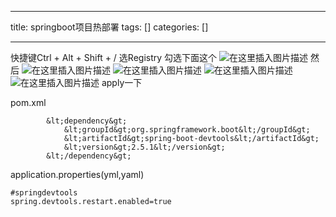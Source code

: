 
--- 
title:  springboot项目热部署 
tags: []
categories: [] 

---
快捷键Ctrl + Alt + Shift + / 选Registry 勾选下面这个 <img src="https://img-blog.csdnimg.cn/5079471a8c9a4436b2cbf1846688e1a5.png" alt="在这里插入图片描述"> 然后 <img src="https://img-blog.csdnimg.cn/f23f8351c832456c8a85f7f1884c8bee.png" alt="在这里插入图片描述"> <img src="https://img-blog.csdnimg.cn/884a726385134b8cbd29a2814bf0e30a.png" alt="在这里插入图片描述"> <img src="https://img-blog.csdnimg.cn/3c9b556042e44d00bfd26dd69dd9d652.png" alt="在这里插入图片描述"> <img src="https://img-blog.csdnimg.cn/d76fa9bea308489eb816547650d1cb45.png" alt="在这里插入图片描述"> apply一下

pom.xml

```
        &lt;dependency&gt;
            &lt;groupId&gt;org.springframework.boot&lt;/groupId&gt;
            &lt;artifactId&gt;spring-boot-devtools&lt;/artifactId&gt;
            &lt;version&gt;2.5.1&lt;/version&gt;
        &lt;/dependency&gt;

```

application.properties(yml,yaml)

```
#springdevtools
spring.devtools.restart.enabled=true

```
